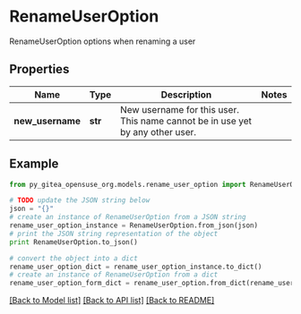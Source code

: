 # RenameUserOption

RenameUserOption options when renaming a user

## Properties
Name | Type | Description | Notes
------------ | ------------- | ------------- | -------------
**new_username** | **str** | New username for this user. This name cannot be in use yet by any other user. | 

## Example

```python
from py_gitea_opensuse_org.models.rename_user_option import RenameUserOption

# TODO update the JSON string below
json = "{}"
# create an instance of RenameUserOption from a JSON string
rename_user_option_instance = RenameUserOption.from_json(json)
# print the JSON string representation of the object
print RenameUserOption.to_json()

# convert the object into a dict
rename_user_option_dict = rename_user_option_instance.to_dict()
# create an instance of RenameUserOption from a dict
rename_user_option_form_dict = rename_user_option.from_dict(rename_user_option_dict)
```
[[Back to Model list]](../README.md#documentation-for-models) [[Back to API list]](../README.md#documentation-for-api-endpoints) [[Back to README]](../README.md)


